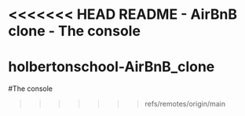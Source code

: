 <<<<<<< HEAD
README - AirBnB clone - The console
=======
# holbertonschool-AirBnB_clone
#The console
>>>>>>> refs/remotes/origin/main
